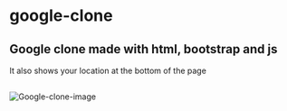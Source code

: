 # google-clone
## Google clone made with html, bootstrap and js
It also shows your location at the bottom of the page
##
![Google-clone-image](https://user-images.githubusercontent.com/44105016/142834922-4f6e1524-8090-4afd-a69c-c3a35e8013d5.png)
